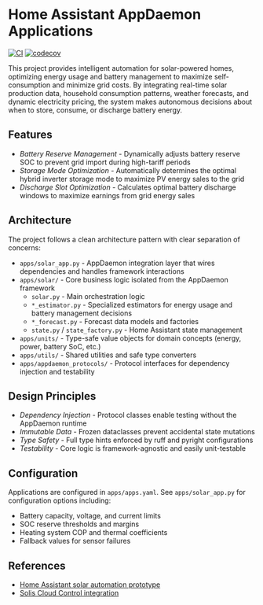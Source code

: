 # Home Assistant AppDaemon Applications

[![CI](https://github.com/mkuthan/home-assistant-appdaemon/actions/workflows/ci.yml/badge.svg)](https://github.com/mkuthan/home-assistant-appdaemon/actions/workflows/ci.yml)
[![codecov](https://codecov.io/gh/mkuthan/home-assistant-appdaemon/graph/badge.svg?token=OIJ3MV1L8G)](https://codecov.io/gh/mkuthan/home-assistant-appdaemon)

This project provides intelligent automation for solar-powered homes, optimizing energy usage and battery management to maximize self-consumption and minimize grid costs. By integrating real-time solar production data, household consumption patterns, weather forecasts, and dynamic electricity pricing, the system makes autonomous decisions about when to store, consume, or discharge battery energy.

## Features

- *Battery Reserve Management* - Dynamically adjusts battery reserve SOC to prevent grid import during high-tariff periods
- *Storage Mode Optimization* - Automatically determines the optimal hybrid inverter storage mode to maximize PV energy sales to the grid
- *Discharge Slot Optimization* - Calculates optimal battery discharge windows to maximize earnings from grid energy sales

## Architecture

The project follows a clean architecture pattern with clear separation of concerns:

- `apps/solar_app.py` - AppDaemon integration layer that wires dependencies and handles framework interactions
- `apps/solar/` - Core business logic isolated from the AppDaemon framework
  - `solar.py` - Main orchestration logic
  - `*_estimator.py` - Specialized estimators for energy usage and battery management decisions
  - `*_forecast.py` - Forecast data models and factories
  - `state.py` / `state_factory.py` - Home Assistant state management
- `apps/units/` - Type-safe value objects for domain concepts (energy, power, battery SoC, etc.)
- `apps/utils/` - Shared utilities and safe type converters
- `apps/appdaemon_protocols/` - Protocol interfaces for dependency injection and testability

## Design Principles

- *Dependency Injection* - Protocol classes enable testing without the AppDaemon runtime
- *Immutable Data* - Frozen dataclasses prevent accidental state mutations
- *Type Safety* - Full type hints enforced by ruff and pyright configurations
- *Testability* - Core logic is framework-agnostic and easily unit-testable

## Configuration

Applications are configured in `apps/apps.yaml`. See `apps/solar_app.py` for configuration options including:

- Battery capacity, voltage, and current limits
- SOC reserve thresholds and margins
- Heating system COP and thermal coefficients
- Fallback values for sensor failures

## References

- [Home Assistant solar automation prototype](https://mkuthan.github.io/blog/2025/04/12/home-assistant-solar/)
- [Solis Cloud Control integration](https://github.com/mkuthan/solis-cloud-control)
